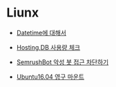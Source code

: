 # Liunx

- [Datetime에 대해서](https://github.com/tjrehdrms123/TIL/blob/main/study/Liunx/Datetime%EC%97%90%20%EB%8C%80%ED%95%B4%EC%84%9C.md)

- [Hosting,DB 사용량 체크](https://github.com/tjrehdrms123/TIL/blob/main/study/Liunx/Setting/Hosting%2CDB%20%EC%82%AC%EC%9A%A9%EB%9F%89%20%EC%B2%B4%ED%81%AC.md)

- [SemrushBot 악성 봇 접근 차단하기](https://github.com/tjrehdrms123/TIL/blob/main/study/Liunx/Security/SemrushBot%20%EC%95%85%EC%84%B1%20%EB%B4%87%20%EC%A0%91%EA%B7%BC%20%EC%B0%A8%EB%8B%A8%ED%95%98%EA%B8%B0.md)

- [Ubuntu16.04 영구 마운트](https://github.com/tjrehdrms123/TIL/blob/main/study/Liunx/Setting/Ubuntu16.04%20%EC%98%81%EA%B5%AC%20%EB%A7%88%EC%9A%B4%ED%8A%B8.md)